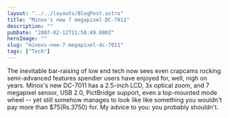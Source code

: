 ```yaml
---
layout: "../../layouts/BlogPost.astro"
title: "Minox's new 7 megapixel DC-7011"
description: ""
pubDate: "2007-02-12T11:58:49.000Z"
heroImage: ""
slug: "minoxs-new-7-megapixel-dc-7011"
tags: ["Tech"]
---
```


The inevitable bar-raising of low end tech now sees even crapcams rocking semi-advanced features spendier users have enjoyed for, well, nigh on years. Minox's new DC-7011 has a 2.5-inch LCD, 3x optical zoom, and 7 megapixel sensor, USB 2.0, PictBridge support, even a top-mounted mode wheel -- yet still somehow manages to look like like something you wouldn't pay more than $75(Rs.3750) for. My advice to you: you probably shouldn't.
